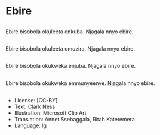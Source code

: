 # Ebire

##
Ebire bisobola okuleeta
enkuba.
Njagala nnyo ebire.

##
Ebire bisobola okuleeta
omuzira. Njagala nnyo
ebire.

##
Ebire bisobola
okukweka enjuba.
Njagala nnyo ebire.

##
Ebire bisobola
okukweka
emmunyeenye.
Njagala nnyo ebire.

##
* License: [CC-BY]
* Text: Clark Ness
* Illustration: Microsoft Clip Art
* Translation: Annet Ssebaggala, Ritah Katetemera
* Language: lg
